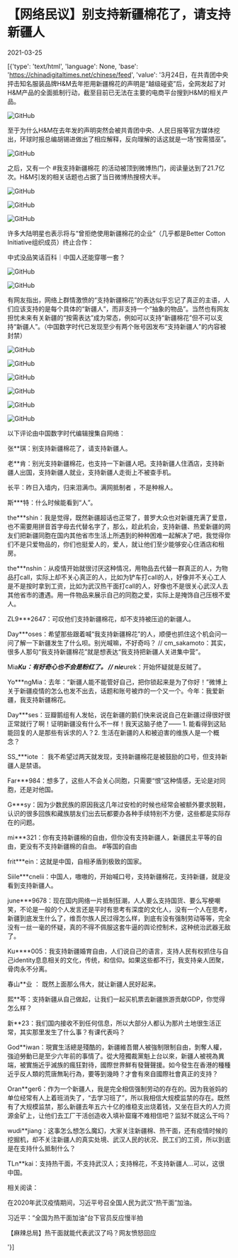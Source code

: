 # 【网络民议】别支持新疆棉花了，请支持新疆人

2021-03-25

[{'type': 'text/html', 'language': None, 'base': 'https://chinadigitaltimes.net/chinese/feed', 'value': '3月24日，在共青团中央抨击知名服装品牌H&amp;M去年拒用新疆棉花的声明是“越级碰瓷”后，全网发起了对H&amp;M产品的全面抵制行动，截至目前已无法在主要的电商平台搜到H&amp;M的相关产品。

![GitHub](https://chinadigitaltimes.net/chinese/files/2021/03/image-1616662737691.png)

至于为什么H&amp;M在去年发的声明突然会被共青团中央、人民日报等官方媒体挖出，环球时报总编胡锡进做出了相应解释，反向理解的话这就是一场“按需猎巫”。

![GitHub](https://chinadigitaltimes.net/chinese/files/2021/03/image-1616663577158.png)

之后，又有一个 #我支持新疆棉花 的活动被顶到微博热门，阅读量达到了21.7亿次。H&amp;M引发的相关话题也占据了当日微博热搜榜大半。

![GitHub](https://chinadigitaltimes.net/chinese/files/2021/03/image-1616662070463.png)

![GitHub](https://chinadigitaltimes.net/chinese/files/2021/03/image-1616663299839.png)

![GitHub](https://chinadigitaltimes.net/chinese/files/2021/03/image-1616662800897.png)

许多大陆明星也表示将与“曾拒绝使用新疆棉花的企业”（几乎都是Better Cotton Initiative组织成员）终止合作：



中式没品笑话百科｜中国人还能穿哪一套？



![GitHub](https://chinadigitaltimes.net/chinese/files/2021/03/image-1616670071337.png)

![GitHub](https://chinadigitaltimes.net/chinese/files/2021/03/post-663965-605b7eff4b3e8.)

有网友指出，网络上群情激愤的“支持新疆棉花”的表达似乎忘记了真正的主语，人们应该支持的是每个具体的“新疆人”，而非支持一个“抽象的物品”。当然也有网友担忧未来有关新疆的“按需表达”成为常态，例如可以支持“新疆棉花”但不可以支持“新疆人”。（中国数字时代已发现至少有两个账号因发布“支持新疆人”的内容被封禁）

![GitHub](https://chinadigitaltimes.net/chinese/files/2021/03/image-1616661204579-e1616697892432.png)

![GitHub](https://chinadigitaltimes.net/chinese/files/2021/03/image-1616661435365-e1616697979697.png)

![GitHub](https://chinadigitaltimes.net/chinese/files/2021/03/image-1616698238918.png)

![GitHub](https://chinadigitaltimes.net/chinese/files/2021/03/image-1616698146676.png)

![GitHub](https://chinadigitaltimes.net/chinese/files/2021/03/image-1616687671997.png)

![GitHub](https://chinadigitaltimes.net/chinese/files/2021/03/image-1616687682478.png)

以下评论由中国数字时代编辑搜集自网络：



张**琪：别支持新疆棉花了，请支持新疆人。

老**肯：别光支持新疆棉花，也支持一下新疆人吧。支持新疆人住酒店，支持新疆人出国，支持新疆人就业，支持新疆人走街上不被查手机。

长平：昨日入墙内，归来泪满巾。满网抵制者 ，不是种棉人。

斯***特：什么时候能看到“人”。

the***shin：我是觉得，既然新疆超话也正常了，普罗大众也对新疆充满了爱意，也不需要用拼音首字母去代替名字了，那么，趁此机会，支持新疆、热爱新疆的网友们把新疆同胞在国内其他省市生活上所遇到的种种困难一起解决了吧，我觉得你们不是只爱物品的，你们也挺爱人的，爱人，就让他们至少能够安心住酒店和租房。 

the***nshin：从疫情开始就很讨厌这种情况，用物品去代替一群真正的人，为物品打call，实际上却不关心真正的人，比如为铲车打call的人，好像并不关心工人是不是按时拿到工资，比如为武汉热干面打call的人，好像也不是很关心武汉人去其他省市的遭遇。用一件物品来展示自己的同胞之爱，实际上是掩饰自己压根不爱人。 

ZL9***2647：可叹他们支持新疆棉花，却不支持被压迫的新疆人。

Day***oses：希望那些跟着喊“我支持新疆棉花”的人，顺便也抓住这个机会问一问了解一下新疆发生了什么呗。别光喊嘛，不好奇吗？ //  cm_sakamoto：其实，很多人那句“我支持新疆棉花”就是想表达“我支持把新疆人关进集中营”。

Mia***Ku：有好奇心也不会是粉红了。 //  nie***urek：开始怀疑就是反贼了。

Yo***ngMia：去年：“新疆人能不能管好自己，把你锁起来是为了你好！”微博上关于新疆疫情的怎么也发不出去，话题和账号被炸的一个又一个。今年：我爱新疆，我支持新疆棉花。

Day***ses：豆瓣鹅组有人发帖，说在新疆的鹅们快来说说自己在新疆过得很好很正常就行了啊！证明新疆没有什么不一样！我天这脑子绝了—— 1. 能看得到这贴能回复的人是那些有诉求的人？2. 生活在新疆的人和被迫害的维族人是一个概念？

SS_***iote ： 我不希望过两天就发现，支持新疆棉花是被鼓励的口号，但支持新疆人是禁语。

Far***984：想多了，这些人不会关心同胞，只需要“恨”这种情感，无论是对同胞，还是对他国。

G***sy：因为少数民族的原因我这几年过安检的时候也经常会被额外要求脱鞋，认识的很多回族和藏族朋友们出去玩都要办各种手续特别不方便，这些都是实际存在的问题。

mi***321：你有支持新疆棉的自由，但你没有支持新疆人，新疆民主平等的自由，更没有不支持新疆棉的自由。 #等国的自由

frit***ein：这就是中国，自相矛盾到极致的国家。

Siile***cnelii：中国人，嗷嗷的，开始喊口号，支持新疆棉花，支持新疆，就是没看到支持新疆人。

june***9678：现在国内网络一片抵制狂潮，人人要么支持国货、要么写梗嘲笑，不论是一般的个人发言还是平时有思考有深度的文化人，没有一个人在思考，新疆到底发生什么了，维吾尔族人民过得怎么样，到底有没有强制劳动等等，完全没有一丝一毫的怀疑，真的不得不佩服这套牛逼的舆论控制术，这种统治武器无敌了。

Ku****005：我支持新疆婚育自由，人们说自己的语言，支持人民有权抓住与自己identity息息相关的文化，传统，和信仰。如果这些都不行，我支持亲人团聚，骨肉永不分离。 

春山**业 ： 既然上面那么伟大，就让新疆人民好起来。

熙**芩：支持新疆从自己做起，让我们一起买机票去新疆旅游贡献GDP，你觉得怎么样？

新**23：我们国内接收不到任何信息，所以大部分人都认为那片土地很生活正常，其实那里发生了什么事？有课代表吗？

God**iwan：現實生活總是殘酷的，新疆維吾爾人被強制限制自由，剝奪人權，強迫勞動已是至少六年前的事情了。從大陸獨裁黨魁上台以來，新疆人被視為異端，被實施近乎滅族的瘋狂對待，國際世界鮮有發聲聲援。如今發生在香港的種種近乎反人類的荒唐無恥行為，要等到幾時？才會有來自國際社會真正的支持？

Oran**ger6：作为一个新疆人，我是完全相信强制劳动的存在的。因为我爸妈的单位经常有人上着班消失了，“去学习班了”，所以我相信大规模监禁的存在。既然有了大规模监禁，那么新疆去年五六十亿的维稳支出烧着钱，又坐在巨大的人力资源金矿上，让他们去工厂干活创造收入填补窟窿不难相信吧？监狱不就这么干吗？

wudi**jiang：这事怎么想怎么魔幻，大家关注新疆棉、热干面，还有疫情时候的挖掘机，却不关注新疆人的真实处境、武汉人民的状况、民工们的工资，所以到底是在支持什么抵制什么？

TLn**kai：支持热干面，不支持武汉人；支持棉花，不支持新疆人…可以，这很中国。



相关阅读：



在2020年武汉疫情期间，习近平号召全国人民为武汉“热干面”加油。







习近平：“全国为热干面加油”台下官员反应慢半拍





【麻辣总局】热干面就能代表武汉了吗？网友愤怒回应



'}]